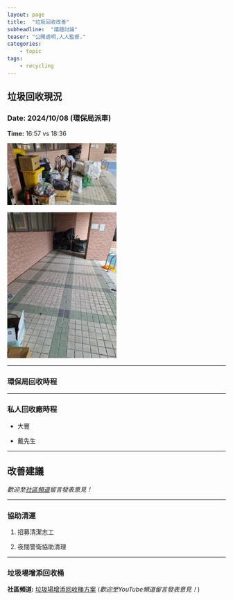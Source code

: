 ```yaml
---
layout: page
title:  "垃圾回收改善"
subheadline:  "議題討論"
teaser: "公開透明,人人監督."
categories:
    - topic
tags:
    - recycling
---
```


## 垃圾回收現況

### Date: 2024/10/08 (環保局派車)
**Time:** 16:57 vs 18:36<br>
<p><img width="50%" height="50%" src="https://github.com/coconutcity30050/community27/raw/gh-pages/assets/place/%E5%9B%9E%E6%94%B6%E7%89%A9%E5%84%B2%E5%AD%98%E8%99%95-2014-10-08-16-57.jpg"></p>
<p><img width="50%" height="50%" src="https://github.com/coconutcity30050/community27/raw/gh-pages/assets/place/%E5%9B%9E%E6%94%B6%E7%89%A9%E5%84%B2%E5%AD%98%E8%99%95-2014-10-08-18-36.jpg"></p>

---
### 環保局回收時程


---
### 私人回收廠時程

* 大豐

* 戴先生

---
## 改善建議

*歡迎至[社區頻道](https://studio.youtube.com/channel/UCWDGBuGMQvoysG398_kcrhw/content/posts?filter=%5B%5D&sort=%7B%22columnType%22%3A%22date%22%2C%22sortOrder%22%3A%22DESCENDING%22%7D)留言發表意見！* <br>


---
### 協助清運

1. 招募清潔志工

2. 夜間警衛協助清理

---
### 垃圾場增添回收桶
**社區頻道:** [垃圾場增添回收桶方案](https://www.youtube.com/post/Ugkx8IZQ87PSm42disckp7Hz3XbJ2l4nQ40G) (*歡迎至YouTube頻道留言發表意見！*) <br>

